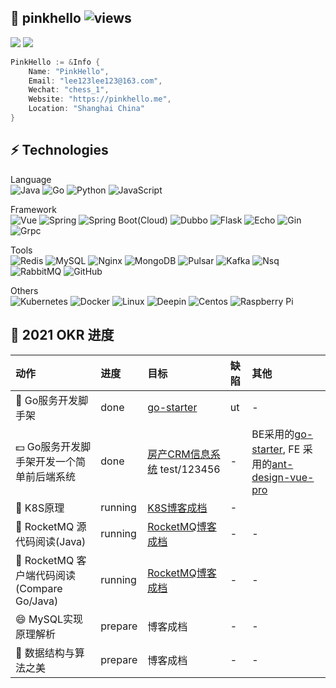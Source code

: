 ## 👷 pinkhello ![views](https://views.whatilearened.today/views/github/pinkhello/pinkhello.svg)
![](https://github-readme-stats.vercel.app/api?username=pinkhello&show_icons=true&theme=vue&hide_border=true&line_height=20&count_private=true)
![](https://github-readme-stats.vercel.app/api/top-langs/?username=pinkhello&layout=compact&hide_border=true&hide=html,vim&count_private=true)

```go
PinkHello := &Info {
    Name: "PinkHello",
    Email: "lee123lee123@163.com",
    Wechat: "chess_1",
    Website: "https://pinkhello.me",
    Location: "Shanghai China"
}
```

## ⚡ Technologies
Language   
![Java](https://img.shields.io/badge/-Java-black?style=flat-square&logo=Java)
![Go](https://img.shields.io/badge/-Go-black?style=flat-square&logo=Go)
![Python](https://img.shields.io/badge/-Python-black?style=flat-square&logo=Python)
![JavaScript](https://img.shields.io/badge/-JavaScript-black?style=flat-square&logo=JavaScript)

Framework   
![Vue](https://img.shields.io/badge/-Vue-000000?style=flat-square&logo=Vue.js)
![Spring](https://img.shields.io/badge/-Spring-black?style=flat-square&logo=Spring)
![Spring Boot(Cloud)](https://img.shields.io/badge/-Spring%20Boot(Cloud)-black?style=flat-square&logo=Spring%20Boot(Cloud))
![Dubbo](https://img.shields.io/badge/-Dubbo-black?style=flat-square&logo=Dubbo)
![Flask](https://img.shields.io/badge/-Flask-black?style=flat-square&logo=Flask)
![Echo](https://img.shields.io/badge/-Echo-black?style=flat-square&logo=Echo)
![Gin](https://img.shields.io/badge/-Gin-black?style=flat-square&logo=Gin)
![Grpc](https://img.shields.io/badge/-Grpc-black?style=flat-square&logo=Grpc)

Tools   
![Redis](https://img.shields.io/badge/-Redis-black?style=flat-square&logo=Redis)
![MySQL](https://img.shields.io/badge/-MySQL-black?style=flat-square&logo=mysql)
![Nginx](https://img.shields.io/badge/-Nginx-black?style=flat-square&logo=Nginx)
![MongoDB](https://img.shields.io/badge/-MongoDB-black?style=flat-square&logo=MongoDB)
![Pulsar](https://img.shields.io/badge/-Pulsar-black?style=flat-square&logo=Pulsar)
![Kafka](https://img.shields.io/badge/-Kafka-black?style=flat-square&logo=Kafka)
![Nsq](https://img.shields.io/badge/-Nsq-black?style=flat-square&logo=Nsq)
![RabbitMQ](https://img.shields.io/badge/-RabbitMQ-black?style=flat-square&logo=RabbitMQ)
![GitHub](https://img.shields.io/badge/-GitHub-181717?style=flat-square&logo=github)

Others  
![Kubernetes](https://img.shields.io/badge/-Kubernetes-black?style=flat-square&logo=Kubernetes)
![Docker](https://img.shields.io/badge/-Docker-black?style=flat-square&logo=Docker)
![Linux](https://img.shields.io/badge/-Linux-black?style=flat-square&logo=Linux)
![Deepin](https://img.shields.io/badge/-Deepin-007CFF?style=flat-square&logo=deepin)
![Centos](https://img.shields.io/badge/-Centos-262577?style=flat-square&logo=Centos)
![Raspberry Pi](https://img.shields.io/badge/-Raspberry%20Pi-C51A4A?style=flat-square&logo=Raspberry-Pi)

## 🚀 2021 OKR 进度
| 动作 | 进度 | 目标 | 缺陷 | 其他 |
| :---- | :---- | :---- | :---- | :---- |
| 👯 Go服务开发脚手架 | done | [go-starter](https://github.com/pinkhello/go-starter) | ut | - |
| 💵 Go服务开发脚手架开发一个简单前后端系统 | done | [房产CRM信息系统](http://121.4.242.26) test/123456  | - | BE采用的[go-starter](https://github.com/pinkhello/go-starter), FE 采用的[ant-design-vue-pro](https://pro.antdv.com/) |
| 🐳 K8S原理 | running | [K8S博客成档](https://pinkhello.me/categories/k8s/) | - |  
| 🚀 RocketMQ 源代码阅读(Java) | running | [RocketMQ博客成档](https://pinkhello.me/categories/rocketmq/) | - | - |
| 🚀 RocketMQ 客户端代码阅读(Compare Go/Java) | running | [RocketMQ博客成档](https://pinkhello.me/categories/rocketmq/) | - | - |
| 😄 MySQL实现原理解析 | prepare | 博客成档 | - | - |
| 🏫 数据结构与算法之美 | prepare | 博客成档 | - | - |


